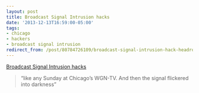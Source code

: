 ```yaml
---
layout: post
title: Broadcast Signal Intrusion hacks
date: '2013-12-13T16:59:00-05:00'
tags:
- chicago
- hackers
- broadcast signal intrusion
redirect_from: /post/80784726109/broadcast-signal-intrusion-hack-headroom
---
```

[Broadcast Signal Intrusion hacks](http://motherboard.vice.com/blog/headroom-hacker?src=longreads)  

> “like any Sunday at Chicago’s WGN-TV. And then the signal flickered into darkness”
